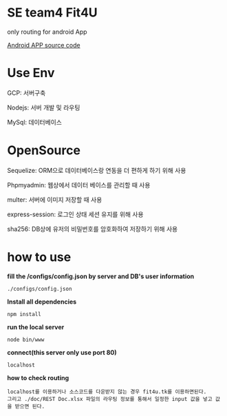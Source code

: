 # SE team4 Fit4U
only routing for android App

[Android APP source code](https://github.com/kuk941025/Fit4YouAndroid)

# Use Env

GCP: 서버구축

Nodejs: 서버 개발 및 라우팅

MySql: 데이터베이스

# OpenSource

Sequelize: ORM으로 데이터베이스랑 연동을 더 편하게 하기 위해 사용

Phpmyadmin: 웹상에서 데이터 베이스를 관리할 때 사용

multer: 서버에 이미지 저장할 때 사용

express-session: 로그인 상태 세션 유지를 위해 사용

sha256: DB상에 유저의 비밀번호를 암호화하여 저장하기 위해 사용


# how to use

**fill the /configs/config.json by server and DB's user information**
```
./configs/config.json
```
**Install all dependencies**
```
npm install
```
**run the local server**
```
node bin/www
```
**connect(this server only use port 80)**
```
localhost
```
**how to check routing**
```
localhost를 이용하거나 소스코드를 다운받지 않는 경우 fit4u.tk를 이용하면된다.
그리고 ./doc/REST Doc.xlsx 파일의 라우팅 정보를 통해서 일정한 input 값을 넣고 값을 받으면 된다.
```
